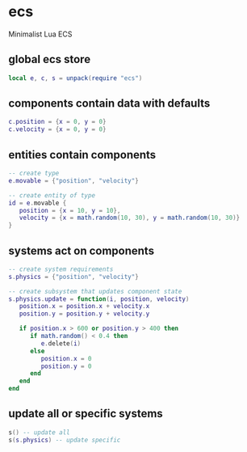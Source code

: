 # ecs

Minimalist Lua ECS

## global ecs store

```lua
local e, c, s = unpack(require "ecs")
```

## components contain data with defaults

```lua
c.position = {x = 0, y = 0}
c.velocity = {x = 0, y = 0}
```

## entities contain components

```lua
-- create type
e.movable = {"position", "velocity"}

-- create entity of type
id = e.movable {
   position = {x = 10, y = 10},
   velocity = {x = math.random(10, 30), y = math.random(10, 30)}
}
```

## systems act on components

```lua
-- create system requirements
s.physics = {"position", "velocity"}

-- create subsystem that updates component state
s.physics.update = function(i, position, velocity)
   position.x = position.x + velocity.x
   position.y = position.y + velocity.y

   if position.x > 600 or position.y > 400 then
      if math.random() < 0.4 then
         e.delete(i)
      else
         position.x = 0
         position.y = 0
      end
   end
end
```

## update all or specific systems

```lua
s() -- update all
s(s.physics) -- update specific
```
